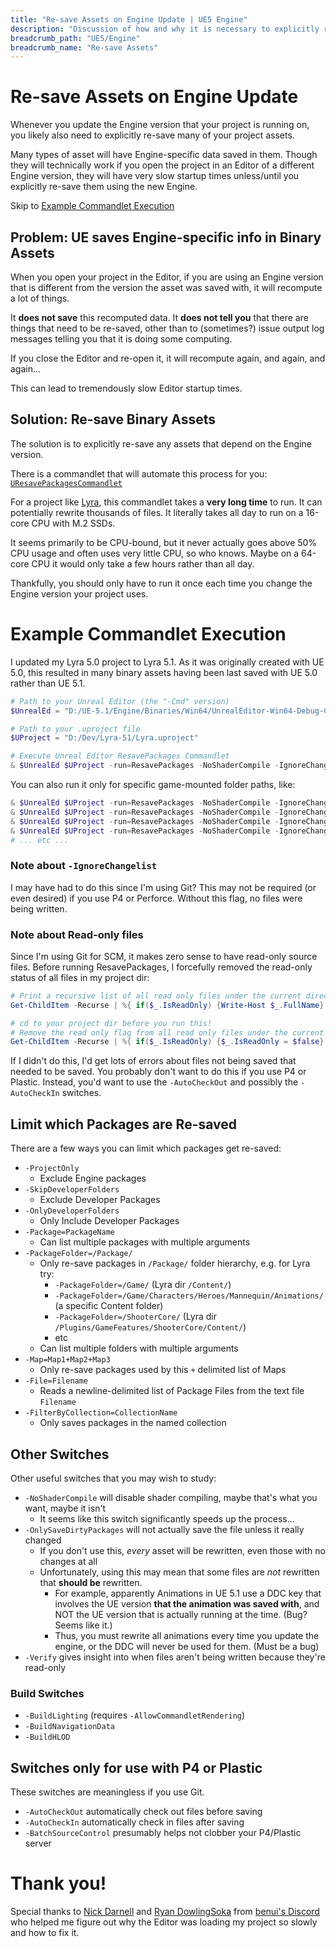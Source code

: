 ```yaml
---
title: "Re-save Assets on Engine Update | UE5 Engine"
description: "Discussion of how and why it is necessary to explicitly re-save many binary assets whenever you update your project's Engine"
breadcrumb_path: "UE5/Engine"
breadcrumb_name: "Re-save Assets"
---
```


# Re-save Assets on Engine Update

Whenever you update the Engine version that your project is running on,
you likely also need to explicitly re-save many of your project assets.

Many types of asset will have Engine-specific data saved in them.
Though they will technically work if you open the project in an Editor
of a different Engine version, they will have very slow startup times
unless/until you explicitly re-save them using the new Engine.

Skip to [Example Commandlet Execution](#ExampleExecution)


## Problem: UE saves Engine-specific info in Binary Assets

When you open your project in the Editor, if you are using an Engine
version that is different from the version the asset was saved with, it will
recompute a lot of things.

It **does not save** this recomputed data.  It **does not tell you** that
there are things that need to be re-saved, other than to (sometimes?) issue
output log messages telling you that it is doing some computing.

If you close the Editor and re-open it,
it will recompute again, and again, and again...

This can lead to tremendously slow Editor startup times.


## Solution: Re-save Binary Assets

The solution is to explicitly re-save any assets that depend on the Engine
version.

There is a commandlet that will automate this process for you:
[`UResavePackagesCommandlet`](https://docs.unrealengine.com/5.1/en-US/API/Editor/UnrealEd/Commandlets/UResavePackagesCommandlet/)

For a project like
[Lyra](/UE5/LyraStarterGame/),
this commandlet takes a **very long time** to run.
It can potentially rewrite thousands of files.
It literally takes all day to run on a 16-core CPU with M.2 SSDs.

It seems primarily to be CPU-bound, but it never actually goes above 50% CPU usage
and often uses very little CPU, so who knows.  Maybe on a 64-core CPU it would only
take a few hours rather than all day.

Thankfully, you should only have to run it once
each time you change the Engine version your project uses.


<a id='ExampleExecution'></a>
# Example Commandlet Execution

I updated my Lyra 5.0 project to Lyra 5.1.
As it was originally created with UE 5.0, this resulted in many binary assets having
been last saved with UE 5.0 rather than UE 5.1.

```powershell
# Path to your Unreal Editor (the "-Cmd" version)
$UnrealEd = "D:/UE-5.1/Engine/Binaries/Win64/UnrealEditor-Win64-Debug-Cmd.exe"

# Path to your .uproject file
$UProject = "D:/Dev/Lyra-51/Lyra.uproject"

# Execute Unreal Editor ResavePackages Commandlet
& $UnrealEd $UProject -run=ResavePackages -NoShaderCompile -IgnoreChangelist -ProjectOnly
```

You can also run it only for specific game-mounted folder paths, like:

```powershell
& $UnrealEd $UProject -run=ResavePackages -NoShaderCompile -IgnoreChangelist -PackageFolder=/Game/
& $UnrealEd $UProject -run=ResavePackages -NoShaderCompile -IgnoreChangelist -PackageFolder=/ShooterCore/
& $UnrealEd $UProject -run=ResavePackages -NoShaderCompile -IgnoreChangelist -PackageFolder=/XistGame/Subdir1/
& $UnrealEd $UProject -run=ResavePackages -NoShaderCompile -IgnoreChangelist -PackageFolder=/XistGame/Subdir2/
# ... etc ...
```

### Note about `-IgnoreChangelist`

I may have had to do this since I'm using Git?  This may not be required (or even desired)
if you use P4 or Perforce.  Without this flag, no files were being written.

### Note about Read-only files

Since I'm using Git for SCM, it makes zero sense to have read-only source files.
Before running ResavePackages, I forcefully removed the read-only status of all files
in my project dir:

```powershell
# Print a recursive list of all read only files under the current directory
Get-ChildItem -Recurse | %{ if($_.IsReadOnly) {Write-Host $_.FullName} }

# cd to your project dir before you run this!
# Remove the read only flag from all read only files under the current directory
Get-ChildItem -Recurse | %{ if($_.IsReadOnly) {$_.IsReadOnly = $false} }
```

If I didn't do this, I'd get lots of errors about files not being saved that
needed to be saved.  You probably don't want to do this if you use P4 or Plastic.
Instead, you'd want to use the `-AutoCheckOut` and possibly the `-AutoCheckIn` switches.


## Limit which Packages are Re-saved

There are a few ways you can limit which packages get re-saved:

- `-ProjectOnly`
  - Exclude Engine packages
- `-SkipDeveloperFolders`
  - Exclude Developer Packages
- `-OnlyDeveloperFolders`
  - Only Include Developer Packages
- `-Package=PackageName`
  - Can list multiple packages with multiple arguments
- `-PackageFolder=/Package/`
  - Only re-save packages in `/Package/` folder hierarchy, e.g. for Lyra try:
    - `-PackageFolder=/Game/` (Lyra dir `/Content/`)
    - `-PackageFolder=/Game/Characters/Heroes/Mannequin/Animations/` (a specific Content folder)
    - `-PackageFolder=/ShooterCore/` (Lyra dir `/Plugins/GameFeatures/ShooterCore/Content/`)
    - etc
  - Can list multiple folders with multiple arguments
- `-Map=Map1+Map2+Map3`
  - Only re-save packages used by this `+` delimited list of Maps
- `-File=Filename`
  - Reads a newline-delimited list of Package Files from the text file `Filename`
- `-FilterByCollection=CollectionName`
  - Only saves packages in the named collection


## Other Switches

Other useful switches that you may wish to study:

- `-NoShaderCompile` will disable shader compiling, maybe that's what you want, maybe it isn't
  - It seems like this switch significantly speeds up the process...
- `-OnlySaveDirtyPackages` will not actually save the file unless it really changed
  - If you don't use this, *every* asset will be rewritten, even those with no changes at all
  - Unfortunately, using this may mean that some files are *not* rewritten that **should be** rewritten.
    - For example, apparently Animations in UE 5.1 use a DDC key that involves the UE version
      **that the animation was saved with**,
      and NOT the UE version that is actually running at the time. (Bug? Seems like it.)
    - Thus, you must rewrite all animations every time you update the engine, or the DDC will never be used for them. (Must be a bug)
- `-Verify` gives insight into when files aren't being written because they're read-only

### Build Switches

- `-BuildLighting` (requires `-AllowCommandletRendering`)
- `-BuildNavigationData`
- `-BuildHLOD`

## Switches only for use with P4 or Plastic

These switches are meaningless if you use Git.

- `-AutoCheckOut` automatically check out files before saving
- `-AutoCheckIn` automatically check in files after saving
- `-BatchSourceControl` presumably helps not clobber your P4/Plastic server


# Thank you!

Special thanks to [Nick Darnell](https://www.nickdarnell.com/)
and [Ryan DowlingSoka](https://ryandowlingsoka.com/)
from [benui's Discord](https://discord.benui.ca/)
who helped me figure out why the Editor was loading my project so slowly
and how to fix it.
